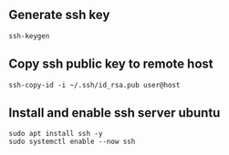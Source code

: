 ## Generate ssh key
```
ssh-keygen
```

## Copy ssh public key to remote host
```
ssh-copy-id -i ~/.ssh/id_rsa.pub user@host
```

## Install and enable ssh server ubuntu
```
sudo apt install ssh -y
sudo systemctl enable --now ssh
```